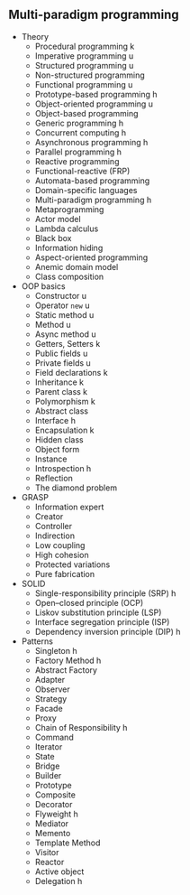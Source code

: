 ## Multi-paradigm programming

- Theory
  - Procedural programming k
  - Imperative programming u
  - Structured programming u
  - Non-structured programming
  - Functional programming u
  - Prototype-based programming h
  - Object-oriented programming u
  - Object-based programming
  - Generic programming h
  - Concurrent computing h
  - Asynchronous programming h
  - Parallel programming h
  - Reactive programming
  - Functional-reactive (FRP)
  - Automata-based programming
  - Domain-specific languages
  - Multi-paradigm programming h
  - Metaprogramming
  - Actor model
  - Lambda calculus
  - Black box
  - Information hiding
  - Aspect-oriented programming
  - Anemic domain model
  - Class composition
- OOP basics
  - Constructor u
  - Operator `new` u
  - Static method u
  - Method u
  - Async method u
  - Getters, Setters k
  - Public fields u
  - Private fields u
  - Field declarations k
  - Inheritance k
  - Parent class k
  - Polymorphism k
  - Abstract class 
  - Interface h
  - Encapsulation k
  - Hidden class
  - Object form
  - Instance
  - Introspection h
  - Reflection
  - The diamond problem
- GRASP
  - Information expert
  - Creator
  - Controller
  - Indirection
  - Low coupling
  - High cohesion
  - Protected variations
  - Pure fabrication
- SOLID
  - Single-responsibility principle (SRP) h
  - Open–closed principle (OCP)
  - Liskov substitution principle (LSP)
  - Interface segregation principle (ISP)
  - Dependency inversion principle (DIP) h
- Patterns
  - Singleton h
  - Factory Method h
  - Abstract Factory
  - Adapter
  - Observer
  - Strategy
  - Facade
  - Proxy
  - Chain of Responsibility h
  - Command
  - Iterator
  - State
  - Bridge
  - Builder
  - Prototype
  - Composite
  - Decorator
  - Flyweight h
  - Mediator
  - Memento
  - Template Method
  - Visitor
  - Reactor
  - Active object
  - Delegation h
